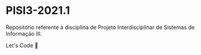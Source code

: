 # PISI3-2021.1

Repositório referente à disciplina de Projeto Interdisciplinar de Sistemas de Informação III.

Let's Code 🚀
